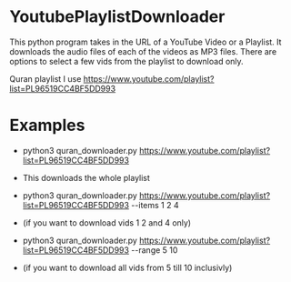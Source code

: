 # YoutubePlaylistDownloader
This python program takes in the URL of a YouTube Video or a Playlist. It downloads the audio files of each of the videos as MP3 files. There are options to select a few vids from the playlist to download only.



 Quran playlist I use 
 https://www.youtube.com/playlist?list=PL96519CC4BF5DD993

# Examples
 - python3 quran_downloader.py https://www.youtube.com/playlist?list=PL96519CC4BF5DD993
 - This downloads the whole playlist

 - python3 quran_downloader.py https://www.youtube.com/playlist?list=PL96519CC4BF5DD993 --items 1 2 4 
 - (if you want to download vids 1 2 and 4 only)
 
 - python3 quran_downloader.py https://www.youtube.com/playlist?list=PL96519CC4BF5DD993 --range 5 10 
 - (if you want to download all vids from 5 till 10 inclusivly)

